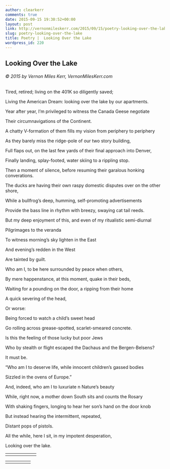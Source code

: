 ```yaml
---
author: clearkerr
comments: true
date: 2015-09-15 19:30:52+00:00
layout: post
link: http://vernonmileskerr.com/2015/09/15/poetry-looking-over-the-lake/
slug: poetry-looking-over-the-lake
title: Poetry |  Looking Over the Lake
wordpress_id: 220
---
```


## **Looking Over the Lake**




###### © 2015 by Vernon Miles Kerr, VernonMilesKerr.com


Tired, retired; living on the 401K so diligently saved;

Living the American Dream: looking over the lake by our apartments.

Year after year, I’m privileged to witness the Canada Geese negotiate

Their circumnavigations of the Continent.

A chatty V-formation of them fills my vision from periphery to periphery

As they barely miss the ridge-pole of our two story building,

Full flaps out, on the last few yards of their final approach into Denver,

Finally landing, splay-footed, water skiing to a rippling stop.

Then a moment of silence, before resuming their garalous honking converations.

The ducks are having their own raspy domestic disputes over on the other shore,

While a bullfrog’s deep, humming, self-promoting advertisements

Provide the bass line in rhythm with breezy, swaying cat tail reeds.

But my deep enjoyment of this, and even of my ritualistic semi-diurnal

Pilgrimages to the veranda

To witness morning’s sky lighten in the East

And evening’s redden in the West

Are tainted by guilt.

Who am I, to be here surrounded by peace when others,

By mere happenstance, at this moment, quake in their beds,

Waiting for a pounding on the door, a ripping from their home

A quick severing of the head,

Or worse:

Being forced to watch a child’s sweet head

Go rolling across grease-spotted, scarlet-smeared concrete.

Is this the feeling of those lucky but poor Jews

Who by stealth or flight escaped the Dachaus and the Bergen-Belsens?

It must be.

“Who am I to deserve life, while innocent children’s gassed bodies

Sizzled in the ovens of Europe.”

And, indeed, who am I to luxuriate n Nature’s beauty

While, right now, a mother down South sits and counts the Rosary

With shaking fingers, longing to hear her son’s hand on the door knob

But instead hearing the intermittent, repeated,

Distant pops of pistols.

All the while, here I sit, in my impotent desperation,

Looking over the lake.
<table cellpadding="0" width="615" cellspacing="0" border="0" >
<tbody >
<tr >

<td width="82" nowrap="nowrap" valign="top" >
</td>
</tr>
</tbody>
</table>
<table cellpadding="0" width="644" cellspacing="0" border="0" >
<tbody >
<tr >

<td width="64" nowrap="nowrap" valign="top" >
</td>
</tr>
</tbody>
</table>
